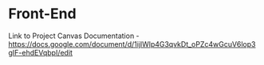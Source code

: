 # Front-End

Link to Project Canvas Documentation - https://docs.google.com/document/d/1ijlWlp4G3qvkDt_oPZc4wGcuV6lop3gIF-ehdEVqbpI/edit
